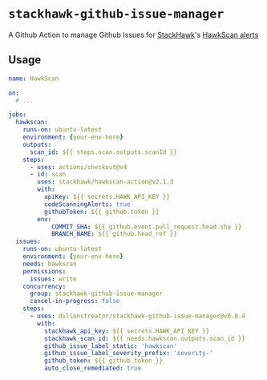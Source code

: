 # `stackhawk-github-issue-manager`

A Github Action to manage Github Issues for [StackHawk](https://www.stackhawk.com/)'s [HawkScan alerts](https://apidocs.stackhawk.com/reference/listscanalerts)


## Usage

```yaml
name: HawkScan

on:
  # ...

jobs:
  hawkscan:
    runs-on: ubuntu-latest
    environment: {your-env-here}
    outputs:
      scan_id: ${{ steps.scan.outputs.scanId }}
    steps:
      - uses: actions/checkout@v4
      - id: scan
        uses: stackhawk/hawkscan-action@v2.1.3
        with:
          apiKey: ${{ secrets.HAWK_API_KEY }}
          codeScanningAlerts: true
          githubToken: ${{ github.token }}
        env:
            COMMIT_SHA: ${{ github.event.pull_request.head.sha }}
            BRANCH_NAME: ${{ github.head_ref }}
  issues:
    runs-on: ubuntu-latest
    environment: {your-env-here}
    needs: hawkscan
    permissions:
      issues: write
    concurrency:
      group: stackhawk-github-issue-manager
      cancel-in-progress: false
    steps:
      - uses: dillonstreator/stackhawk-github-issue-manager@v0.0.4
        with:
          stackhawk_api_key: ${{ secrets.HAWK_API_KEY }}
          stackhawk_scan_id: ${{ needs.hawkscan.outputs.scan_id }}
          github_issue_label_static: 'hawkscan'
          github_issue_label_severity_prefix: 'severity-'
          github_token: ${{ github.token }}
          auto_close_remediated: true

```